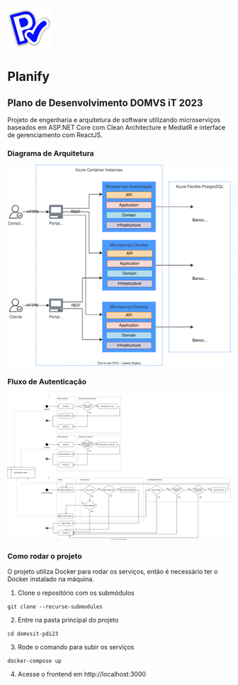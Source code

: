 <img src="./planifylogo.svg" width="100" height="100" alt="logo" />

# Planify

## Plano de Desenvolvimento DOMVS iT 2023

Projeto de engenharia e arquitetura de software utilizando microserviços baseados em ASP.NET Core com Clean Architecture e MediatR e interface de gerenciamento com ReactJS.

### Diagrama de Arquitetura
![Diagrama de Arquitetura](./architecture.svg)

### Fluxo de Autenticação
![Fluxo de Autenticação](./auth_flow.svg)

### Como rodar o projeto

O projeto utiliza Docker para rodar os serviços, então é necessário ter o Docker instalado na máquina.

1. Clone o repositório com os submódulos
```shell
git clone --recurse-submodules
```
2. Entre na pasta principal do projeto
```shell
cd domvsit-pdi23
```
3. Rode o comando para subir os serviços
```shell
docker-compose up
```
4. Acesse o frontend em http://localhost:3000